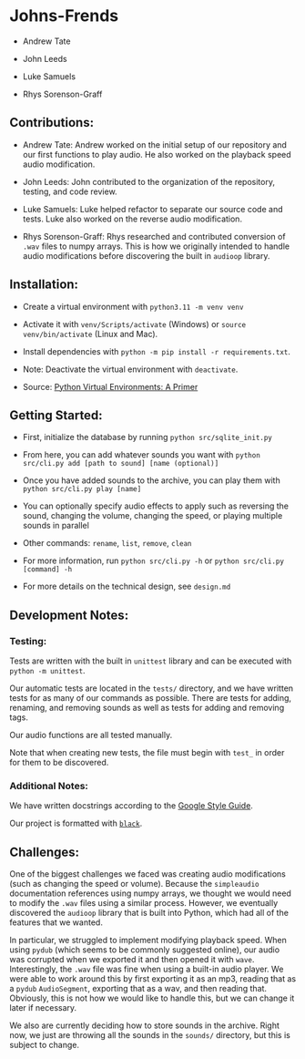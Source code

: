 # Johns-Frends

* Andrew Tate

* John Leeds

* Luke Samuels

* Rhys Sorenson-Graff

## Contributions:

* Andrew Tate: Andrew worked on the initial setup of our repository and our first functions to play audio.  He also worked on the playback speed audio modification.

* John Leeds: John contributed to the organization of the repository, testing, and code review.

* Luke Samuels: Luke helped refactor to separate our source code and tests.  Luke also worked on the reverse audio modification.

* Rhys Sorenson-Graff: Rhys researched and contributed conversion of `.wav` files to numpy arrays. This is how we originally intended to handle audio modifications before discovering the built in `audioop` library.

## Installation:

* Create a virtual environment with `python3.11 -m venv venv`

* Activate it with `venv/Scripts/activate` (Windows) or `source venv/bin/activate` (Linux and Mac).

* Install dependencies with `python -m pip install -r requirements.txt`.

* Note: Deactivate the virtual environment with `deactivate`.

* Source: [Python Virtual Environments: A Primer](https://realpython.com/python-virtual-environments-a-primer)

## Getting Started:

* First, initialize the database by running `python src/sqlite_init.py`

* From here, you can add whatever sounds you want with `python src/cli.py add [path to sound] [name (optional)]`

* Once you have added sounds to the archive, you can play them with `python src/cli.py play [name]`

* You can optionally specify audio effects to apply such as reversing the sound, changing the volume, changing the speed, or playing multiple sounds in parallel

* Other commands: `rename`, `list`, `remove`, `clean`

* For more information, run `python src/cli.py -h` or `python src/cli.py [command] -h`

* For more details on the technical design, see `design.md`

## Development Notes:

### Testing:

Tests are written with the built in `unittest` library and can be executed with `python -m unittest`.

Our automatic tests are located in the `tests/` directory, and we have written tests for as many of our commands as possible.  There are tests for adding, renaming, and removing sounds as well as tests for adding and removing tags.

Our audio functions are all tested manually.

Note that when creating new tests, the file must begin with `test_` in order for them to be discovered.

### Additional Notes:

We have written docstrings according to the [Google Style Guide](https://google.github.io/styleguide/pyguide.html#s3.8-comments-and-docstrings).

Our project is formatted with [`black`](https://black.readthedocs.io/en/stable/).

## Challenges:

One of the biggest challenges we faced was creating audio modifications (such as changing the speed or volume).  Because the `simpleaudio` documentation references using numpy arrays, we thought we would need to modify the `.wav` files using a similar process.  However, we eventually discovered the `audioop` library that is built into Python, which had all of the features that we wanted.

In particular, we struggled to implement modifying playback speed.  When using `pydub` (which seems to be commonly suggested online), our audio was corrupted when we exported it and then opened it with `wave`.  Interestingly, the `.wav` file was fine when using a built-in audio player.  We were able to work around this by first exporting it as an mp3, reading that as a `pydub` `AudioSegment`, exporting that as a wav, and then reading that.  Obviously, this is not how we would like to handle this, but we can change it later if necessary.

We also are currently deciding how to store sounds in the archive.  Right now, we just are throwing all the sounds in the `sounds/` directory, but this is subject to change.
